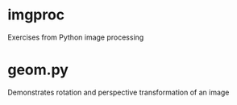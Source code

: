 # imgproc

Exercises from Python image processing

# geom.py
Demonstrates rotation and perspective transformation of an image  
